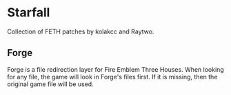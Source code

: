 # Starfall
Collection of FETH patches by kolakcc and Raytwo.


## Forge
Forge is a file redirection layer for Fire Emblem Three Houses. When looking for any file, the game will look in Forge's files first. If it is missing, then the original game file will be used.
